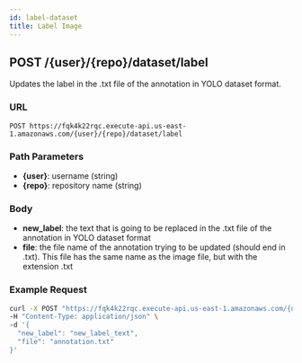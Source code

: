```yaml
---
id: label-dataset
title: Label Image
---
```


## POST /\{user\}/\{repo\}/dataset/label

Updates the label in the .txt file of the annotation in YOLO dataset format.

### URL

`POST https://fqk4k22rqc.execute-api.us-east-1.amazonaws.com/{user}/{repo}/dataset/label`

### Path Parameters

- **\{user\}**: username (string)
- **\{repo\}**: repository name (string)

### Body

- **new_label**: the text that is going to be replaced in the .txt file of the annotation in YOLO dataset format
- **file**: the file name of the annotation trying to be updated (should end in .txt). This file has the same name as the image file, but with the extension .txt

### Example Request

```bash
curl -X POST "https://fqk4k22rqc.execute-api.us-east-1.amazonaws.com/{user}/{repo}/dataset/label" \
-H "Content-Type: application/json" \
-d '{
  "new_label": "new_label_text",
  "file": "annotation.txt"
}'